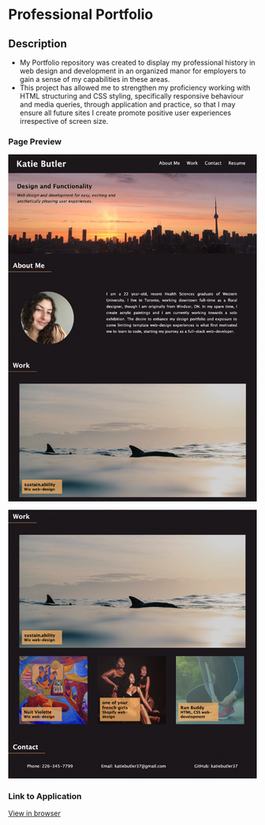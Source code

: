 # Professional Portfolio

## Description

- My Portfolio repository was created to display my professional history in web design and development in an organized manor for employers to gain a sense of my capabilities in these areas.
- This project has allowed me to strengthen my proficiency working with HTML structuring and CSS styling, specifically responsive behaviour and media queries, through application and practice, so that I may ensure all future sites I create promote positive user experiences irrespective of screen size.   

### Page Preview

![Portfolio Part 1](./assets/images/portfolio-01.jpg)

![Porfolio Part 2](./assets/images/portfolio-02.jpg)

### Link to Application

[View in browser](https://katiebutler37.github.io/portfolio/)

